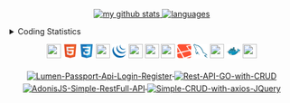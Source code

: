 <!-- My GitHub stats with buefy theme ❤️ -->
<a align="center" href="">
<p align="center">
<img src="https://github-readme-stats.vercel.app/api?username=aldyrifaldi&count_private=true&show_icons=true&theme=radical" alt="my github stats" width="420"/>&nbsp;<img src="https://github-readme-stats.vercel.app/api/top-langs/?username=aldyrifaldi&layout=compact&hide=html,css&theme=radical" alt="languages" height="165">
</p>
</a>

<details>
    <summary>Coding Statistics</summary> 
    <p align="center">
        <img src="https://wakatime.com/share/@aldy_rifaldi/dba9e23f-9886-4852-8805-40f5e07d23e7.svg" width="100%" height="400"/>
    </p>
</details>




<p align="center">

<img src="https://devicon.dev/devicon.git/icons/ubuntu/ubuntu-plain.svg" width="25px" height="25px"/>
<img src="https://github.com/devicons/devicon/blob/master/icons/html5/html5-original.svg" width="25px" height="25px"/>
<img src="https://github.com/devicons/devicon/blob/master/icons/css3/css3-original.svg" width="25px" height="25px"/>
<img src="https://devicon.dev/devicon.git/icons/javascript/javascript-original.svg" width="25px" height="25px"/>
<img src="https://github.com/devicons/devicon/blob/master/icons/jquery/jquery-original.svg" width="25px" height="25px"/>
<img src="https://devicon.dev/devicon.git/icons/vuejs/vuejs-original.svg" width="25px" height="25px"/>
<img src="https://devicon.dev/devicon.git/icons/php/php-original.svg" width="25px" height="25px"/>
<img src="https://devicon.dev/devicon.git/icons/go/go-original.svg" width="25px" height="25px"/>
<img src="https://github.com/devicons/devicon/blob/master/icons/laravel/laravel-plain.svg" width="25px" height="25px"/>
<img src="https://github.com/devicons/devicon/blob/master/icons/mysql/mysql-original.svg" width="25px" height="25px"/>
<img src="https://devicon.dev/devicon.git/icons/android/android-original.svg" width="25px" height="25px"/>
<img src="https://github.com/devicons/devicon/blob/master/icons/docker/docker-original.svg" width="25px" height="25px"/>
<img src="https://devicon.dev/devicon.git/icons/github/github-original.svg" width="25px" height="25px"/>

</p>

<p align="center">
    <a href="https://github.com/aldyrifaldi/Lumen-Passport-Api-Login-Register">
    <img align="middle" src="https://github-readme-stats.vercel.app/api/pin/?username=aldyrifaldi&repo=Lumen-Passport-Api-Login-Register&theme=radical&show_icons=true&layout=compact" alt="Lumen-Passport-Api-Login-Register" />
    </a>
    <a href="https://github.com/aldyrifaldi/Rest-API-GO-with-CRUD">
    <img align="middle" src="https://github-readme-stats.vercel.app/api/pin/?username=aldyrifaldi&repo=Rest-API-GO-with-CRUD&theme=radical&show_icons=true&layout=compact" alt="Rest-API-GO-with-CRUD" />
    </a>
    <a href="https://github.com/aldyrifaldi/AdonisJS-Simple-RestFull-API">
    <img align="middle" src="https://github-readme-stats.vercel.app/api/pin/?username=aldyrifaldi&repo=AdonisJS-Simple-RestFull-API&theme=radical&show_icons=true&layout=compact" alt="AdonisJS-Simple-RestFull-API" />
    </a>
     <a href="https://github.com/aldyrifaldi/Simple-CRUD-with-axios-JQuery">
    <img align="middle" src="https://github-readme-stats.vercel.app/api/pin/?username=aldyrifaldi&repo=Simple-CRUD-with-axios-JQuery&theme=radical&show_icons=true&layout=compact" alt="Simple-CRUD-with-axios-JQuery" />
    </a>
</p>
